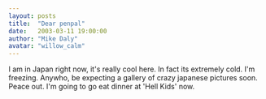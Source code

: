 ```yaml
---
layout: posts
title:  "Dear penpal"
date:   2003-03-11 19:00:00
author: "Mike Daly"
avatar: "willow_calm"
---
```

I am in Japan right now, it's really cool here. In fact its extremely cold. I'm freezing. Anywho, be expecting a gallery of crazy japanese pictures soon. Peace out. I'm going to go eat dinner at 'Hell Kids' now.